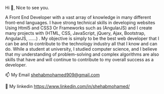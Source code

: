 Hi 👋, Nice to see you.

A Front End Developer with a vast array of knowledge in many different front-end languages. I have strong
technical skills in developing websites Using Html5 and CSS3 Or Frameworks such as (AngularJS) and I create
many projects with (HTML, CSS, JavaScript, jQuery, Ajax, Bootstrap, AngularJS, ......) . My objective is simply to be
the best web developer that I can be and to contribute to the technology industry all that I know and can do.
While a student at university, I studied computer science, and I believe that my understanding of problem-solving
and complex algorithms are also skills that have and will continue to contribute to my overall success as a
developer.

📫 My Email shehabmohamed909@gmail.com

💬 My linkedin https://www.linkedin.com/in/shehabmohamed/
